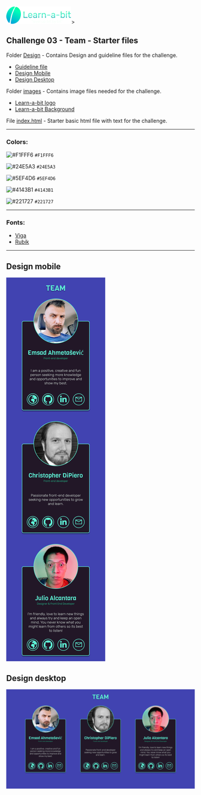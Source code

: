 <img src="../Challenge01/images/learnabit-logo.png"/>>

## Challenge 03 - Team - Starter files

Folder [Design](./design-guideline) - Contains Design and guideline files for the challenge.
  -  [Guideline file](./design-guideline/learnabit-ch01-guideline.pdf)
  -  [Design Mobile](./design-guideline/learnabit-ch01-mobile.png)
  -  [Design Desktop](./design-guideline/learnabit-ch01-desktop.png)

Folder [images](./images) -  Contains image files needed for the challenge.
  -  [Learn-a-bit logo](./images/learnabit-logo.png)
  -  [Learn-a-bit Background](./images/mintbean-dome.png)

File [index.html](./index.html) - Starter basic html file with text for the challenge.

---
### Colors:

![#F1FFF6](https://via.placeholder.com/32/F1FFF6/000000?text=+) `#F1FFF6`

![#24E5A3](https://via.placeholder.com/32/24E5A3/000000?text=+) `#24E5A3`

![#5EF4D6](https://via.placeholder.com/32/5EF4D6/000000?text=+) `#5EF4D6`

![#4143B1](https://via.placeholder.com/32/4143B1/000000?text=+) `#4143B1`

![#221727](https://via.placeholder.com/32/221727/000000?text=+) `#221727`

---

### Fonts: 
- [Viga](https://fonts.google.com/specimen/Viga?query=viga)
- [Rubik](https://fonts.google.com/specimen/Rubik?query=rubik)

---

## Design mobile
![design mobile](./design-guideline/learnabit-ch03-mobile.png)

## Design desktop
![design desktop](./design-guideline/learnabit-ch03-desktop.png)
